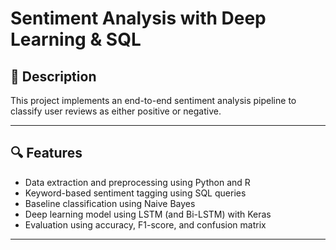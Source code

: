 # Sentiment Analysis with Deep Learning & SQL

## 📌 Description  
This project implements an end-to-end sentiment analysis pipeline to classify user reviews as either positive or negative.

---

## 🔍 Features
- Data extraction and preprocessing using Python and R  
- Keyword-based sentiment tagging using SQL queries  
- Baseline classification using Naive Bayes  
- Deep learning model using LSTM (and Bi-LSTM) with Keras  
- Evaluation using accuracy, F1-score, and confusion matrix  

---
